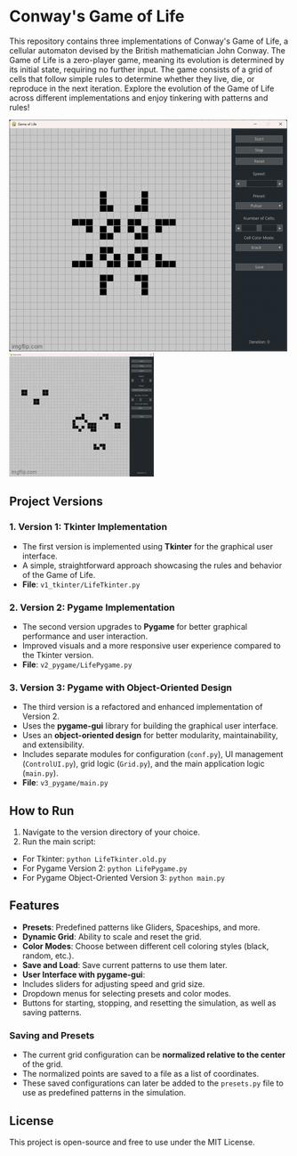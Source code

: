 # Conway's Game of Life

This repository contains three implementations of Conway's Game of Life, a cellular automaton devised by the British mathematician John Conway. The Game of Life is a zero-player game, meaning its evolution is determined by its initial state, requiring no further input. The game consists of a grid of cells that follow simple rules to determine whether they live, die, or reproduce in the next iteration.
Explore the evolution of the Game of Life across different implementations and enjoy tinkering with patterns and rules!

![Game of Life Simulation](/pulsar.gif)
<br>
![Game of Life Simulation](/glider_gun.gif)

## Project Versions

### 1. Version 1: Tkinter Implementation
- The first version is implemented using **Tkinter** for the graphical user interface.
- A simple, straightforward approach showcasing the rules and behavior of the Game of Life.
- **File**: `v1_tkinter/LifeTkinter.py`

### 2. Version 2: Pygame Implementation
- The second version upgrades to **Pygame** for better graphical performance and user interaction.
- Improved visuals and a more responsive user experience compared to the Tkinter version.
- **File**: `v2_pygame/LifePygame.py`

### 3. Version 3: Pygame with Object-Oriented Design
- The third version is a refactored and enhanced implementation of Version 2.
- Uses the **pygame-gui** library for building the graphical user interface.
- Uses an **object-oriented design** for better modularity, maintainability, and extensibility.
- Includes separate modules for configuration (`conf.py`), UI management (`ControlUI.py`), grid logic (`Grid.py`), and the main application logic (`main.py`).
- **File**: `v3_pygame/main.py`



## How to Run

1. Navigate to the version directory of your choice.
2. Run the main script:
 - For Tkinter: `python LifeTkinter.old.py`
 - For Pygame Version 2: `python LifePygame.py`
 - For Pygame Object-Oriented Version 3: `python main.py`

## Features

- **Presets**: Predefined patterns like Gliders, Spaceships, and more.
- **Dynamic Grid**: Ability to scale and reset the grid.
- **Color Modes**: Choose between different cell coloring styles (black, random, etc.).
- **Save and Load**: Save current patterns to use them later.
- **User Interface with pygame-gui**:
- Includes sliders for adjusting speed and grid size.
- Dropdown menus for selecting presets and color modes.
- Buttons for starting, stopping, and resetting the simulation, as well as saving patterns.

### Saving and Presets
- The current grid configuration can be **normalized relative to the center** of the grid. 
- The normalized points are saved to a file as a list of coordinates.
- These saved configurations can later be added to the `presets.py` file to use as predefined patterns in the simulation.



## License

This project is open-source and free to use under the MIT License.
